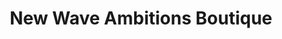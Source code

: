 ---
title: "New Wave Ambitions Boutique"
url: /titusville/new-wave-ambitions-boutique/
shop: Kleidung
---